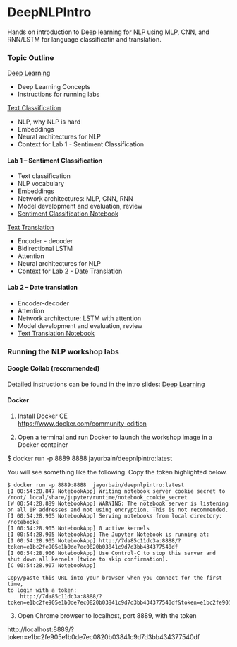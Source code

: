 # DeepNLPIntro  
Hands on introduction to Deep learning for NLP using MLP, CNN, and RNN/LSTM for language classificatin and translation.  

### Topic Outline  
[Deep Learning](slides/1%20Deep%20Learning%20Introduction.pdf)  
- Deep Learning Concepts   
- Instructions for running labs  

[Text Classification](slides/2%20NLP%20Text%20Classification)  
- NLP, why NLP is hard  
- Embeddings  
- Neural architectures for NLP   
- Context for Lab 1 - Sentiment Classification   

#### Lab 1 – Sentiment Classification  
- Text classification  
- NLP vocabulary  
- Embeddings  
- Network architectures: MLP, CNN, RNN   
- Model development and evaluation, review  
- [Sentiment Classification Notebook](Text%20Classification/SentimentClassification.ipynb)  

[Text Translation](slides/3%20NLP%20Text%20Translations.pdf)    
- Encoder - decoder   
- Bidirectional LSTM  
- Attention  
- Neural architectures for NLP   
- Context for Lab 2 - Date Translation   

#### Lab 2 – Date translation  
- Encoder-decoder  
- Attention  
- Network architecture: LSTM with attention  
- Model development and evaluation, review  
- [Text Translation Notebook](Text%20Translation/TextTranslation.ipynb)  

### Running the NLP workshop labs

#### Google Collab (recommended)

Detailed instructions can be found in the intro slides: [Deep Learning](slides/1%20Deep%20Learning%20Introduction.pdf) 

#### Docker
1) Install Docker CE  
https://www.docker.com/community-edition   

2) Open a terminal and run Docker to launch the workshop image in a Docker container  

$ docker run -p 8889:8888  jayurbain/deepnlpintro:latest  

You will see something like the following. Copy the token highlighted below.  

```
$ docker run -p 8889:8888  jayurbain/deepnlpintro:latest
[I 00:54:28.847 NotebookApp] Writing notebook server cookie secret to /root/.local/share/jupyter/runtime/notebook_cookie_secret
[W 00:54:28.889 NotebookApp] WARNING: The notebook server is listening on all IP addresses and not using encryption. This is not recommended.
[I 00:54:28.905 NotebookApp] Serving notebooks from local directory: /notebooks
[I 00:54:28.905 NotebookApp] 0 active kernels
[I 00:54:28.905 NotebookApp] The Jupyter Notebook is running at:
[I 00:54:28.905 NotebookApp] http://7da85c11dc3a:8888/?token=e1bc2fe905e1b0de7ec0820b03841c9d7d3bb434377540df
[I 00:54:28.906 NotebookApp] Use Control-C to stop this server and shut down all kernels (twice to skip confirmation).
[C 00:54:28.907 NotebookApp]
```

    Copy/paste this URL into your browser when you connect for the first time,  
    to login with a token:  
        http://7da85c11dc3a:8888/?token=e1bc2fe905e1b0de7ec0820b03841c9d7d3bb434377540df&token=e1bc2fe905e1b0de7ec0820b03841c9d7d3bb434377540df

3) Open Chrome browser to localhost, port 8889, with the token  

http://localhost:8889/?token=e1bc2fe905e1b0de7ec0820b03841c9d7d3bb434377540df  
